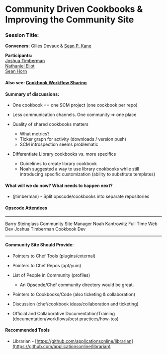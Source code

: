 Community Driven Cookbooks & Improving the Community Site
=========================================================

  

### Session Title:

**Conveners:** Gilles Devaux & [Sean P.
Kane](http://wiki.opscode.com/display/~spkane)

**Participants:**  
[Joshua Timberman](http://wiki.opscode.com/display/~jtimberman)  
[Nathaniel Eliot](http://wiki.opscode.com/display/~temujin9)  
[Sean Horn](http://wiki.opscode.com/display/~furikake1)

#### Also see: [Cookbook Workflow Sharing](Cookbook%20Workflow%20Sharing.html "Cookbook Workflow Sharing")

#### Summary of discussions:

-   One cookbook == one SCM project (one cookbook per repo)
-   Less communication channels. One community =\> one place
-   Quality of shared cookbooks matters
    -   What metrics?
    -   Ticker graph for activity (downloads / version push)
    -   SCM introspection seems problematic

-   Differentiate Library cookbooks vs. more specifics
    -   Guidelines to create library cookbook
    -   Noah suggested a way to use library cookbooks while still
        introducing specific customization (ability to substitute
        templates)

#### What will we do now? What needs to happen next?

-   (jtimberman) - Split opscode/cookbooks into separate repositories

#### Opscode Attendees

  ------------------ ------------------------
  Barry Steinglass   Community Site Manager
  Noah Kantrowitz    Full Time Web Dev
  Joshua Timberman   Cookbook Dev
  ------------------ ------------------------

#### Community Site Should Provide:

-   Pointers to Chef Tools (plugins/external)
-   Pointers to Chef Repos (apt/yum)
-   List of People in Community (profiles)
    -   An Opscode/Chef community directory would be great.

-   Pointers to Cookbooks/Code (also ticketing & collaboration)
-   Discussion (chef/cookbook ideas/collaboration and ticketing)
-   Official and Collaborative Documentation/Training
    (documentation/workflows/best practices/how-tos)

#### Recommended Tools

-   Librarian -
    [https://github.com/applicationsonline/librarian](https://github.com/applicationsonline/librarian)

  
  
